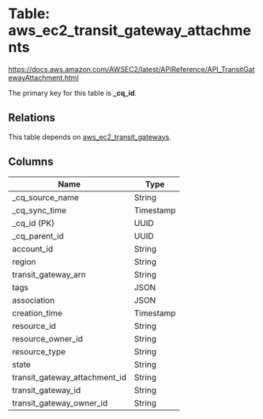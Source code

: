 # Table: aws_ec2_transit_gateway_attachments

https://docs.aws.amazon.com/AWSEC2/latest/APIReference/API_TransitGatewayAttachment.html

The primary key for this table is **_cq_id**.

## Relations
This table depends on [aws_ec2_transit_gateways](aws_ec2_transit_gateways.md).

## Columns
| Name          | Type          |
| ------------- | ------------- |
|_cq_source_name|String|
|_cq_sync_time|Timestamp|
|_cq_id (PK)|UUID|
|_cq_parent_id|UUID|
|account_id|String|
|region|String|
|transit_gateway_arn|String|
|tags|JSON|
|association|JSON|
|creation_time|Timestamp|
|resource_id|String|
|resource_owner_id|String|
|resource_type|String|
|state|String|
|transit_gateway_attachment_id|String|
|transit_gateway_id|String|
|transit_gateway_owner_id|String|